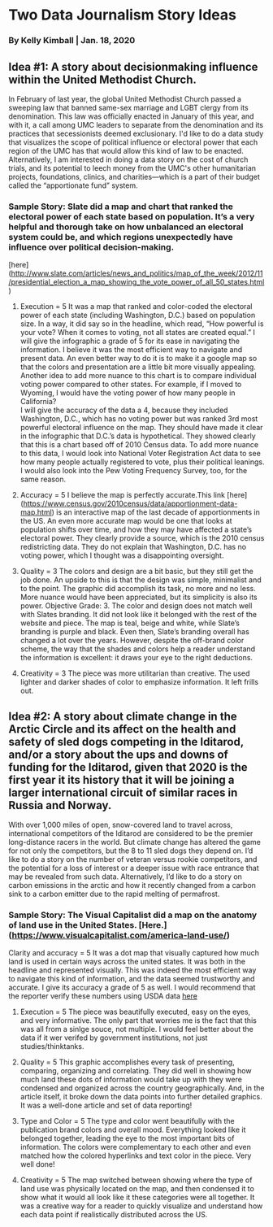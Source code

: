 # Two Data Journalism Story Ideas
 
### By Kelly Kimball | Jan. 18, 2020
 
## Idea #1: A story about decisionmaking influence within the United Methodist Church.
 
In February of last year, the global United Methodist Church passed a sweeping law that banned same-sex marriage and LGBT clergy from its denomination. This law was officially enacted in January of this year, and with it, a call among UMC leaders to separate from the denomination and its practices that secessionists deemed exclusionary. I'd like to do a data study that visualizes the scope of political influence or electoral power that each region of the UMC has that would allow this kind of law to be enacted. Alternatively, I am interested in doing a data story on the cost of church trials, and its potential to leech money from the UMC's other humanitarian projects, foundations, clinics, and charities—which is a part of their budget called the “apportionate fund” system.
 
### Sample Story: Slate did a map and chart that ranked the electoral power of each state based on population. It’s a very helpful and thorough take on how unbalanced an electoral system could be, and which regions unexpectedly have influence over political decision-making.
 
[here] (http://www.slate.com/articles/news_and_politics/map_of_the_week/2012/11/presidential_election_a_map_showing_the_vote_power_of_all_50_states.html)
 
1. Execution = 5 
It was a map that ranked and color-coded the electoral power of each state (including Washington, D.C.) based on population size. In a way, it did say so in the headline, which read, “How powerful is your vote? When it comes to voting, not all states are created equal.” 
I will give the infographic a grade of 5 for its ease in navigating the information. I believe it was the most efficient way to navigate and present data. An even better way to do it is to make it a google map so that the colors and presentation are a little bit more visually appealing. Another idea to add more nuance to this chart is to compare individual voting power compared to other states. For example, if I moved to Wyoming, I would have the voting power of how many people in California?  
I will give the accuracy of the data a 4, because they included Washington, D.C., which has no voting power but was ranked 3rd most powerful electoral influence on the map. They should have made it clear in the infographic that D.C.’s data is hypothetical. They showed clearly that this is a chart based off of 2010 Census data. To add more nuance to this data, I would look into National Voter Registration Act data to see how many people actually registered to vote, plus their political leanings. I would also look into the Pew Voting Frequency Survey, too, for the same reason.

2. Accuracy = 5
I believe the map is perfectly accurate.This link [here] (https://www.census.gov/2010census/data/apportionment-data-map.html) is an interactive map of the last decade of apportionments in the US. An even more accurate map would be one that looks at population shifts over time, and how they may have affected a state’s electoral power. They clearly provide a source, which is the 2010 census redistricting data. They do not explain that Washington, D.C. has no voting power, which I thought was a disappointing oversight.

3. Quality = 3
The colors and design are a bit basic, but they still get the job done. An upside to this is that the design was simple, minimalist and to the point. The graphic did accomplish its task, no more and no less. More nuance would have been appreciated, but its simplicity is also its power.
Objective Grade: 3. The color and design does not match well with Slates branding. It did not look like it belonged with the rest of the website and piece. The map is teal, beige and white, while Slate’s branding is purple and black. Even then, Slate’s branding overall has changed a lot over the years. However, despite the off-brand color scheme, the way that the shades and colors help a reader understand the information is excellent: it draws your eye to the right deductions.

4. Creativity = 3
The piece was more utilitarian than creative. The used lighter and darker shades of color to emphasize information. It left frills out.

## Idea #2: A story about climate change in the Arctic Circle and its affect on the health and safety of sled dogs competing in the Iditarod, and/or a story about the ups and downs of funding for the Iditarod, given that 2020 is the first year it its history that it will be joining a larger international circuit of similar races in Russia and Norway.
With over 1,000 miles of open, snow-covered land to travel across, international competitors of the Iditarod are considered to be the premier long-distance racers in the world. But climate change has altered the game for not only the competitors, but the 8 to 11 sled dogs they depend on. I’d like to do a story on the number of veteran versus rookie competitors, and the potential for a loss of interest or a deeper issue with race entrance that may be revealed from such data. Alternatively, I’d like to do a story on carbon emissions in the arctic and how it recently changed from a carbon sink to a carbon emitter due to the rapid melting of permafrost.
 
### Sample Story: The Visual Capitalist did a map on the anatomy of land use in the United States. [Here.]  (https://www.visualcapitalist.com/america-land-use/)
Clarity and accuracy = 5
It was a dot map that visually captured how much land is used in certain ways across the united states. It was both in the headline and represented visually. This was indeed the most efficient way to navigate this kind of information, and the data seemed trustworthy and accurate. I give its accuracy a grade of 5 as well. I would recommend that the reporter verify these numbers using USDA data [here](https://www.ers.usda.gov/amber-waves/2017/december/a-primer-on-land-use-in-the-united-states/)

1. Execution = 5
The piece was beautifully executed, easy on the eyes, and very informative. The only part that worries me is the fact that this was all from a sinlge souce, not multiple. I would feel better about the data if it wer verifed by government institutions, not just studies/thinktanks.

2. Quality = 5
This graphic accomplishes every task of presenting, comparing, organizing and correlating. They did well in showing how much land these dots of information would take up with they were condensed and organized across the country geographically. And, in the article itself, it broke down the data points into further detailed graphics. It was a well-done article and set of data reporting! 

3. Type and Color = 5
The type and color went beautifully with the publication brand colors and overall mood. Everything looked like it belonged together, leading the eye to the most important bits of information. The colors were complementary to each other and even matched how the colored hyperlinks and text color in the piece. Very well done! 

4. Creativity = 5
The map switched between showing where the type of land use was physically located on the map, and then condensed it to show what it would all look like it these categories were all together. It was a creative way for a reader to quickly visualize and understand how each data point if realistically distributed across the US. 
